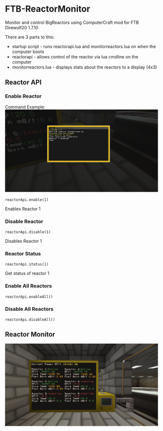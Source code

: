 # FTB-ReactorMonitor
 Monitor and control BigReactors using ComputerCraft mod for FTB Direwolf20 1.7.10

There are 3 parts to this:
- startup script - runs reactorapi.lua and monitorreactors.lua on when the computer boots
- reactorapi - allows control of the reactor via lua cmdline on the computer
- monitorreactors.lua - displays stats about the reactors to a display (4x3)

## Reactor API

### Enable Reactor

Command Example:
![Enable reactor command example](/reactorApiCommandExample.png)


```
reactorApi.enable(1)
```
Enables Reactor 1

### Disable Reactor 

```
reactorApi.disable(1)
```
Disables Reactor 1

### Reactor Status

```
reactorApi.status(1)
```
Get status of reactor 1

### Enable All Reactors 

```
reactorApi.enableAll()
```

### Disable All Reactors 

```
reactorApi.disableAll()
```

## Reactor Monitor
![4x3 Reactor Monitoring Display](/reactorMonitorDisplay.png)
